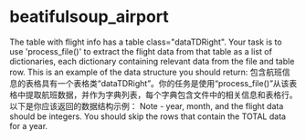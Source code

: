 # beatifulsoup_airport
The table with flight info has a table class="dataTDRight". Your task is to use 'process_file()' to extract the flight data from that table as a list of dictionaries, each dictionary containing relevant data from the file and table row. This is an example of the data structure you should return: 包含航班信息的表格具有一个表格类“dataTDRight”。你的任务是使用“process_file()”从该表格中提取航班数据，并作为字典列表，每个字典包含文件中的相关信息和表格行。以下是你应该返回的数据结构示例：   Note - year, month, and the flight data should be integers. You should skip the rows that contain the TOTAL data for a year.
